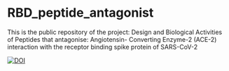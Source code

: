 # RBD_peptide_antagonist
This is the public repository of the project: Design and Biological Activities of Peptides that antagonise: Angiotensin- Converting Enzyme-2 (ACE-2) interaction with the receptor binding spike protein of SARS-CoV-2

[![DOI](https://zenodo.org/badge/337824087.svg)](https://zenodo.org/badge/latestdoi/337824087)
